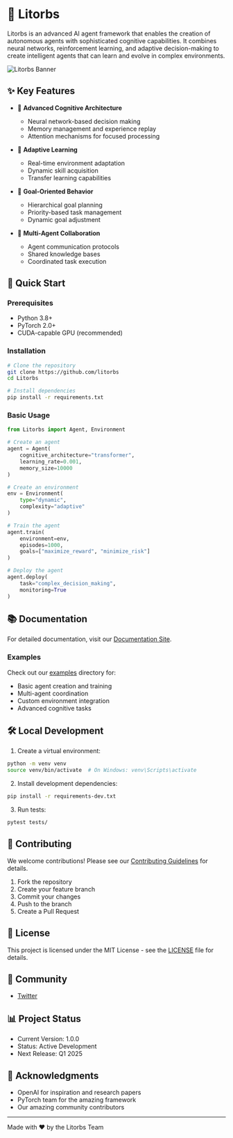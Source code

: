 # 🧠 Litorbs

Litorbs is an advanced AI agent framework that enables the creation of autonomous agents with sophisticated cognitive capabilities. It combines neural networks, reinforcement learning, and adaptive decision-making to create intelligent agents that can learn and evolve in complex environments.

![Litorbs Banner](docs/images/banner.png)

## ✨ Key Features

- 🧠 **Advanced Cognitive Architecture**
  - Neural network-based decision making
  - Memory management and experience replay
  - Attention mechanisms for focused processing

- 🔄 **Adaptive Learning**
  - Real-time environment adaptation
  - Dynamic skill acquisition
  - Transfer learning capabilities

- 🎯 **Goal-Oriented Behavior**
  - Hierarchical goal planning
  - Priority-based task management
  - Dynamic goal adjustment

- 🤝 **Multi-Agent Collaboration**
  - Agent communication protocols
  - Shared knowledge bases
  - Coordinated task execution

## 🚀 Quick Start

### Prerequisites

- Python 3.8+
- PyTorch 2.0+
- CUDA-capable GPU (recommended)

### Installation

```bash
# Clone the repository
git clone https://github.com/litorbs
cd Litorbs

# Install dependencies
pip install -r requirements.txt
```

### Basic Usage

```python
from Litorbs import Agent, Environment

# Create an agent
agent = Agent(
    cognitive_architecture="transformer",
    learning_rate=0.001,
    memory_size=10000
)

# Create an environment
env = Environment(
    type="dynamic",
    complexity="adaptive"
)

# Train the agent
agent.train(
    environment=env,
    episodes=1000,
    goals=["maximize_reward", "minimize_risk"]
)

# Deploy the agent
agent.deploy(
    task="complex_decision_making",
    monitoring=True
)
```

## 📚 Documentation

For detailed documentation, visit our [Documentation Site](https://docs.Litorbs.ai).

### Examples

Check out our [examples](examples/) directory for:
- Basic agent creation and training
- Multi-agent coordination
- Custom environment integration
- Advanced cognitive tasks

## 🛠️ Local Development

1. Create a virtual environment:
```bash
python -m venv venv
source venv/bin/activate  # On Windows: venv\Scripts\activate
```

2. Install development dependencies:
```bash
pip install -r requirements-dev.txt
```

3. Run tests:
```bash
pytest tests/
```

## 🤝 Contributing

We welcome contributions! Please see our [Contributing Guidelines](CONTRIBUTING.md) for details.

1. Fork the repository
2. Create your feature branch
3. Commit your changes
4. Push to the branch
5. Create a Pull Request

## 📄 License

This project is licensed under the MIT License - see the [LICENSE](LICENSE) file for details.

## 🌟 Community

- [Twitter](https://x.com/litorbs)

## 📊 Project Status

- Current Version: 1.0.0
- Status: Active Development
- Next Release: Q1 2025

## 🙏 Acknowledgments

- OpenAI for inspiration and research papers
- PyTorch team for the amazing framework
- Our amazing community contributors

---

Made with ❤️ by the Litorbs Team
